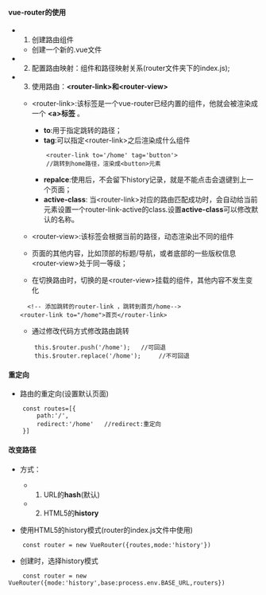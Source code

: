 #### vue-router的使用
- 1. 创建路由组件
    - 创建一个新的.vue文件
    
- 2. 配置路由映射：组件和路径映射关系(router文件夹下的index.js);

- 3. 使用路由：**\<router-link>和\<router-view>**
    - \<router-link>:该标签是一个vue-router已经内置的组件，他就会被渲染成一个 **\<a>标签** 。
        - **to**:用于指定跳转的路径；
        - **tag**:可以指定\<router-link>之后渲染成什么组件
        ```
            <router-link to='/home' tag='button'>
            //跳转到home路径，渲染成<button>元素
        ```
        - **repalce**:使用后，不会留下history记录，就是不能点击会退键到上一个页面；
        - **active-class**: 当\<router-link>对应的路由匹配成功时，会自动给当前元素设置一个router-link-active的class.设置**active-class**可以修改默认的名称。

    - \<router-view>:该标签会根据当前的路径，动态渲染出不同的组件
    - 页面的其他内容，比如顶部的标题/导航，或者底部的一些版权信息\<router-view>处于同一等级；

    - 在切换路由时，切换的是\<router-view>挂载的组件，其他内容不发生变化
    ```
      <!-- 添加跳转的router-link ，跳转到首页/home-->
    <router-link to="/home">首页</router-link>
    ```

    - 通过修改代码方式修改路由跳转
    ```
        this.$router.push('/home');   //可回退
        this.$router.replace('/home');     //不可回退
    ```

#### 重定向
- 路由的重定向(设置默认页面)
```
    const routes=[{
        path:'/',
        redirect:'/home'   //redirect:重定向
    }]
```

#### 改变路径
- 方式：
    - 1. URL的**hash**(默认)
    - 2. HTML5的**history**

- 使用HTML5的history模式(router的index.js文件中使用)
```
    const router = new VueRouter({routes,mode:'history'})
```
- 创建时，选择history模式
```
    const router = new VueRouter({mode:'history',base:process.env.BASE_URL,routers})
```
